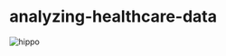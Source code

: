 # analyzing-healthcare-data

![hippo](https://media.giphy.com/media/v1.Y2lkPTc5MGI3NjExZWRhanppMjdrbGQ5djhsNXk4ZmZ1M3VueWppbm55bWhnN3Uwcmh6aiZlcD12MV9pbnRlcm5hbF9naWZfYnlfaWQmY3Q9Zw/fvKPj9H2dLbvXPWaZB/giphy-downsized-large.gif)
